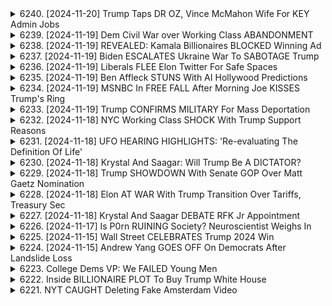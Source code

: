 <details>
<summary>6240. [2024-11-20] Trump Taps DR OZ, Vince McMahon Wife For KEY Admin Jobs</summary><br>

<a href="https://www.youtube.com/watch?v=C3Mo6YqVpM4" target="_blank">
    <img src="https://img.youtube.com/vi/C3Mo6YqVpM4/maxresdefault.jpg" 
        alt="[Youtube]" width="200">
</a>

# Trump Taps DR OZ, Vince McMahon Wife For KEY Admin Jobs

好的，以下是這段文字的重點整理，分成幾個小節，並以條列式呈現：

**一. 梅迪凱優勢 (Medicare Advantage) 總體評論**

*   **定義與概念:** 梅迪凱優勢計畫是指在傳統梅迪凱計畫之下，透過私人保險公司提供額外保障或服務，旨在更有效地管理健康風險和醫療成本。
*   **優點:** 
    *   可能提供傳統梅迪凱未涵蓋的保障 (如視力、聽力、牙科)。
    *   強調預防保健和健康促進，鼓勵早期發現和管理健康問題。
    *   透過健康管理計畫和激勵方案，可能降低醫療成本，提升整體健康水平。
*   **缺點:**
    *   可能存在隱含風險，如保障範圍有限、預先授權要求、網絡限制、理賠流程繁瑣。
    *   部分計畫可能以誘人的廣告作為噱頭，吸引民眾加入，但實際保障卻不盡如人意。
    *   若管理不善，可能淪為追求利潤而非提升健康水平的工具。

**二. 梅迪凱優勢計畫的可能發展方向**

*   **普及率上升:** 根據估計，特朗普政府時期梅迪凱優勢計畫的覆蓋範圍有望達到75%，將梅迪凱系統推向近乎完全私有化的狀態。
*   **政策調整：** 未來CMS（醫療保險和醫療補助服務中心）的領導人（如奧茲博士）可能積極推廣梅迪凱優勢計畫，透過修改法規、加大宣傳力度、提供優惠補助等方式鼓勵民眾加入。
*   **潛在的腐敗風險：** 若缺乏有效監督，梅迪凱優勢計畫可能淪為追求利潤而非提升健康水平的工具，對醫療資源的合理利用和患者的權益保障造成威脅。

**三. 常規梅迪凱計畫(Traditional Medicare)的現状與潜在改进**

*   **現有缺點：** 常規梅迪凱計畫在視力、聽力、牙科方面存在保障不足問題。
*   **潜在改进方案：**
    *   **擴大保障範圍：** 將視力、聽力、牙科纳入保障範圍，提升整體保障水平。
    *   **積極預防保健：** 加強健康促進和疾病預防工作，鼓勵定期健康檢查和早期發現治療。
*   **潛在的優勢：** 通過改革和完善，可以更好地滿足患者的醫療需求，提升醫療保障的可持續性。

**四. 對話與反思**

*   **客觀的分析：** 不宜過於貶低或理想化梅迪凱優勢計畫，應客觀分析其優缺點，提出建設性意見。
*   **平衡發展：** 在推動梅迪凱優勢計畫發展的同時，不應忽視常規梅迪凱計畫的價值，應保持平衡發展，共同構建完善的醫療保障體系。
*   **監督與改革：** 加強對梅迪凱優勢計畫的監督，防止利益集團操縱和濫用，确保患者的權益得到保障。

希望以上整理對您有所幫助！
</details>

<details>
<summary>6239. [2024-11-19] Dem Civil War over Working Class ABANDONMENT</summary><br>

<a href="https://www.youtube.com/watch?v=5iCYLjJ3s1A" target="_blank">
    <img src="https://img.youtube.com/vi/5iCYLjJ3s1A/maxresdefault.jpg" 
        alt="[Youtube]" width="200">
</a>

# Dem Civil War over Working Class ABANDONMENT

## 談話重點整理：美國選舉後與民主黨未來方向分析

此段談話核心為分析美國近期選舉結果 (尤其是對民主黨的衝擊)，以及對其未來發展方向的建議。以下為重點整理：

**1. 選舉慘敗分析：**

*  目前民主黨策略與選民脫節。 傾向於傾聽精英階層的聲音，而非普通民眾的關注與需求。
*  未能有效回應美國民眾普遍面臨的經濟危機，例如通膨以及生活成本高漲等問題。
*   黨內對機構本身以及政治內鬥的討論，遠多於關注普通民眾的生活。

**2. 對民主黨未來發展的建議：**

*  **重新聚焦勞工階級與社區需求：** 
    *  應將重點擺在那些真正感受到經濟壓力、生活困頓的人們。 
    *  強調與地方社區、工會之間的連結，切入真正能改變人民生活的面向。
*  **建立積極的奮鬥組織：**
    *  需要願意積極對抗川普與共和黨，並介入勞工階級實際生活，提供支持的鬥爭組織。
    *  不只需要關注精英階級的討論，而是聚焦於能真正影響人民生活的議題。
*  **重視地方層面的政治參與：**
    *  講者分享自身成長背景，強調父母皆為工會成員，並描述街坊從民主黨勢力範圍轉向支持共和黨的過程，揭示忽略地方政治參與的後果。
* **反思黨內領導層：**
     * 講者質疑拉姆·伊馬紐 (Rahm Emanuel) 等過去的政治人物是否適合領導現今的民主黨，需要重新評估領導層及其政策方向。

**3. 對拉姆·伊馬紐出任民主黨黨主席的看法：**

*  講者對拉姆·伊馬紐出任民主黨黨主席持保留態度，認為其政治風格與現今黨內需要有所不同。
*  質疑伊馬紐的政治經驗和背景，以及其與草根民眾之間的聯繫。

**總結:**

講者認為，民主黨需要重新評估自身策略，並更加注重勞工階級和社會基層的需求。 聚焦於人民日常生活、建立積極的鬥爭組織、並選擇能真正代表人民利益的領導人，才能走出困境，重新贏得人民的信任。
</details>

<details>
<summary>6238. [2024-11-19] REVEALED: Kamala Billionaires BLOCKED Winning Ad</summary><br>

<a href="https://www.youtube.com/watch?v=ey1-qkznUyE" target="_blank">
    <img src="https://img.youtube.com/vi/ey1-qkznUyE/maxresdefault.jpg" 
        alt="[Youtube]" width="200">
</a>

# REVEALED: Kamala Billionaires BLOCKED Winning Ad

以下是原文的清晰、客觀重點整理，使用條列式格式分小節歸納：

**一、文章核心論點：**

*   文章主要批評民主黨內部存在著為了迎合捐款人和企業利益，而放棄原本進步政策的現象。
*   批評了紐約時報的文章（作者傑頓），該文試圖將民主黨在選舉中的失敗歸咎於左翼運動，掩蓋其自身為迎合既得利益而進行妥協的行為。
*   文章強調，民主黨需要學習對既得利益說「不」，才能實現真正進步的政策目標。

**二、對民主黨策略的具體批评：**

*   **價格操縱問題：**卡玛拉·哈里斯最初支持禁止價格操縱，但被企業捐款人和商業盟友施壓，最終妥協淡化相關政策，並撤回對資本利得稅增稅的提議。
*   **反托拉斯政策：**拜登政府的反托拉斯政策（由雷納·卡恩主導）受到民主黨捐款人和既得利益集團的強烈反對。文章批評傑頓試圖將此歸咎於左翼運動。
*   **政策妥協：** 民主黨為了迎合捐款人，放棄了原本在經濟政策上的進步方向，例如限制價格操縱、提高資本利得稅、反托拉斯等。

**三、對紐約時報文章（作者傑頓）的批評：**

*   **歪曲事實：** 傑頓的文章試圖將民主黨在選舉中的失敗歸咎於左翼運動，掩蓋民主黨自身因為迎合捐款人利益而進行的政策妥協。
*   **指責左翼：** 傑頓的文章將左翼運動描繪成破壞選舉的罪魁禍首，忽視了那些真正阻礙進步政策推行的既得利益集團。
*   **迴避事實：** 文章批評傑頓試圖淡化企業對民主黨政策的影響，並將政策妥協歸咎於理想化的左翼運動。

**四、文章強調的重點：**

*   **對既得利益說「不」：** 民主黨必須學會對那些阻礙進步政策推行的捐款人、企業家和腐敗的權力結構說「不」。
*   **進步政策優先：** 民主黨應該將進步政策放在首位，而非為了迎合捐款人而放棄自身的原則。
*   **透明度與問責制：** 文章呼籲建立一個更加透明和健全的政治體系，讓那些阻礙進步政策的利益集團受到問責。

**五、其他觀點：**

*   文章引用作者吉特所說，哈里斯更大的問題在於，被捐款人說服她放棄了原本的強烈經濟改革主張，而為了迎合利益者。
*   文章提到，一項廣告曾被評為高度有效，但由於捐贈者的反對，從未播放。

總體而言，文章主要批判民主黨為了迎合既得利益，而放棄進步政策的傾向，並呼籲建立一個更加透明和負責的政治體系。
</details>

<details>
<summary>6237. [2024-11-19] Biden ESCALATES Ukraine War To SABOTAGE Trump</summary><br>

<a href="https://www.youtube.com/watch?v=Le0vQDNejlw" target="_blank">
    <img src="https://img.youtube.com/vi/Le0vQDNejlw/maxresdefault.jpg" 
        alt="[Youtube]" width="200">
</a>

# Biden ESCALATES Ukraine War To SABOTAGE Trump

以下是对以上长篇文本的要点归纳，以正式语言并采用结构化格式：

**I. 总体情况与战争分析**

*   **战争长期化的风险:** 讲话人认为乌克兰冲突已经持续太久，并且看不到结束的迹象，对冲突的持续时间表示担忧。
*   **战略失误与机遇丧失:** 讲话者指出, 早期有机会解决冲突，但由于决策失误和缺乏远见，错失了良机。
*   **各方政治意图:** 讲话者认为, 冲突的复杂性不仅在于军事层面，还涉及到各方的政治诉求和利益博弈, 特别是民主党对维持冲突的兴趣。
*   **战争对选民的影响:** 乌克兰战争已成为影响选民情绪, 左右投票意向的重要因素, 导致选民对民主党不满。

**II. 美国政治与选举影响**

*   **拜登政府的重点:** 批评拜登政府过于关注对乌克兰的支持，而忽视了国内民生问题, 如通货膨胀、住房问题等。
*   **对共和党候选人特朗普的分析：** 讲话者对特朗普在乌克兰冲突上的立场表示怀疑，认为他可能会根据政治需求改变立场，而非纯粹基于原则。
*   **对美国媒体的态度：** 认为美国主流媒体对乌克兰问题的报道未能全面反映情况，存在偏颇。
*   **右翼和左翼对美国外交政策的批评:** 批评欧洲的右翼和左翼政党都在对美国的政策表达不满, 特别是在对乌克兰的支持上。

**III. 冲突各方局势与前景**

*   **俄罗斯的适应性:** 指出俄罗斯在承受了制裁和压力后, 已经适应并找到了应对方法。
*   **战争的持久化:** 警告冲突可能会持续很长时间，对全球格局产生重大影响。
*   **加拿大局势：** 反映了加拿大对持续支持乌克兰的犹豫，认为其政治反弹可能导致加拿大放弃支持。

**IV. 主要论点总结与建议：**

*   **对拜登政府的批评：** 认为拜登政府的对乌克兰支持是其失败的原因之一。
*   **对特朗普的质疑：** 认为特朗普可能为了个人政治目标调整对乌克兰冲突的态度。
*   **独立媒体的重要性：** 呼吁支持独立媒体，并指出独立媒体在传递真相方面的重要性。
*   **关注国内民生：** 强调关注国内经济问题和民生需求, 呼吁政治家重视国家内部问题。
</details>

<details>
<summary>6236. [2024-11-19] Liberals FLEE Elon Twitter For Safe Spaces</summary><br>

<a href="https://www.youtube.com/watch?v=ckx6Dgci7ao" target="_blank">
    <img src="https://img.youtube.com/vi/ckx6Dgci7ao/maxresdefault.jpg" 
        alt="[Youtube]" width="200">
</a>

# Liberals FLEE Elon Twitter For Safe Spaces

## 文本重點摘要

**核心論點：** 此段文本探討了當代美國政治環境下網路社群（尤其是社交媒體）與政治參與、信息傳播以及兩者互動關係的演變與影響。作者指出，過往認為社群參與只為「舒適區」政治活動的見解，已然改變，如今網路與現實的界線模糊，積極參與網路文化已成為影響政治結果的關鍵因素。

**一、 政治消費模式的轉變**

* **傳統與新興的政治參與方式：** 傳統的政治參與通常以閱讀《紐約時報》、收看 MSNBC 或 FOX News 等主流政治新聞媒體為主。而新的政治參與方式則更多藉由梗圖、文化現象、氛圍等網路元素。
* **選民行為的區分：**  2024年總統大選中，政治媒體的「重度消費者」傾向於投票給卡瑪拉・哈里斯，而僅透過網路梗圖等方式獲取信息的選民則更傾向於投票給川普。
* **網路參與的重要性：** 網路參與已不再局限於政治活動的「舒適區」，積極參與網路文化已成為影響政治結果的重要手段。

**二、網路社群的生態演變**

* **過往的誤解：** 曾有觀點認為僅透過網路社群參與政治活動（例如轉發推文或評論）並無實際意義。
* **網路社群力量的覺醒：** 網路社群的力量已不容忽視。例如，川普的勝利與大量網路梗圖傳播有關。
* **生態系統的多樣性：** 網路生態系統需要多元的參與者，包括「重度轉發者」和「積極回覆者」。

**三、網路文化與主流媒體**

* **主流媒體的挑戰：** mainstream媒體在網路文化面前面臨挑戰，網路文化已成為左右政治局勢的關鍵力量。
* **網路文化的影響力：**  網路文化對政治產生深刻影響，要想在政治舞台上取得成功，就必須參與網路文化。
* **左派網路參與的重要性：** 左派必須積極參與網路文化，與主流媒體競爭。

**四、烏克蘭事件的反思**

* **虛擬參與的局限性：**  在現實紛爭的戰場上，僅僅透過網路轉發信息或支持言論，無法與實際的戰場士兵相提並論。
* **網路的真實性：**  網路已與現實世界無異，網路上的政治參與同樣真實有效。

**五、媒體生態系統的崩潰與重塑**

* **新時代的來臨：** 由於媒體生態系統的崩潰、Podcast選舉興起、以及馬斯克收購Twitter等因素，我們已步入一個新時代。
* **網路參與的必要性：** 左派必須積極參與網路文化，並與右派競爭。

**六、總結：** 網路文化已經改變了現代政治的運作方式，左派必須積極擁抱並參與其中，才能夠在政治舞台上取得成功。
</details>

<details>
<summary>6235. [2024-11-19] Ben Affleck STUNS With AI Hollywood Predictions</summary><br>

<a href="https://www.youtube.com/watch?v=p6bOWn5ykvc" target="_blank">
    <img src="https://img.youtube.com/vi/p6bOWn5ykvc/maxresdefault.jpg" 
        alt="[Youtube]" width="200">
</a>

# Ben Affleck STUNS With AI Hollywood Predictions

好的，這是基於提供的文字內容的重點摘要，以小節和項目列表示達：

**核心論點：人工智慧對藝術與娛樂行業的影響**

*   **內容摘要:** 討論了人工智慧（AI）技術在娛樂行業（特別是電影和電視）日益普及的問題。
*   **主要關注點：** 參與者擔心 AI 可能會導致內容平庸化，藝術價值降低。
*   **對比觀點：** 一方面，參與者承認AI的潛力，但強調對保護創造性工作和確保藝術價值的重要性。另一方面，他們指出，即使在AI時代，仍存在大量商業化和品質平庸的內容。

**具體議題與討論細節**

*   **AI內容的品質與數量：** 與會者指出，目前流媒體平台上有大量平庸，劣質的內容（特別是卡通和兒童節目），這些內容雖然品質不高，但觀看次數卻很高。
*   **商業與藝術的衝突：** 討論了娛樂行業的商業利益與藝術追求之間的矛盾。部分人士認為，AI 技術可能會加劇這種矛盾，導致更多平庸的商業作品出現。
*   **演員/職人權益保護：** 演員（如班·艾佛列克）呼籲保護創意工作者的權益，避免AI取代人類工作，並強調維持藝術的創造性。
*   **產業轉型威脅：** 擔心AI技術可能導致許多娛樂行業從業員失業，對勞斯福斯市的服務業造成重大衝擊（如餐飲服務業）。

**參與者觀點**

*   **班·艾佛列克：** 表達對保護創意工作和藝術價值、避免AI取代人類工作的擔憂。
*   **其他參與者：** 認同AI技術可能對藝術造成負面影響，並強調保護創意工作者權益的重要性。

**總結：**

本次討論的核心問題是AI技術對娛樂行業的影響，以及如何保護藝術價值、創意工作者權益和行業多元性。參與者普遍認為，應該在擁抱新技術的同時，採取措施避免AI對藝術和創造力造成負面影響。
</details>

<details>
<summary>6234. [2024-11-19] MSNBC In FREE FALL After Morning Joe KISSES Trump's Ring</summary><br>

<a href="https://www.youtube.com/watch?v=9H6kjQ1TEFo" target="_blank">
    <img src="https://img.youtube.com/vi/9H6kjQ1TEFo/maxresdefault.jpg" 
        alt="[Youtube]" width="200">
</a>

# MSNBC In FREE FALL After Morning Joe KISSES Trump's Ring

## 對話重點整理：美國政治媒體格局的轉變

此段對話主要關注美國政治媒體格局的變化、不同媒體平台的觀點呈現，以及獨立媒體的興起與挑戰。以下是重點整理：

**一、 民主黨的困境與媒體親金富層的現象**

*   **選民基礎轉變：** 民主黨的傳統支持基層正在變化，金富層（富有的白人）已成為該黨重要的支持者。
*   **媒體立場：** MSNBC 等媒體傾向於迎合金富層的觀點，例如對特朗普的評論過於嚴苛，認為媒體未充分「正常化」特朗普。
*   **內部矛盾：** 即使在 MSNBC 等主流媒體內部，對如何應對特朗普和政治議題也存在分歧。

**二、 獨立媒體的興起與挑戰**

*   **獨立媒體的增加：** YouTube、Podcast平台等獨立媒體正在崛起，提供與主流媒體不同的觀點和分析。
*   **生態系統與動機：** 各平台有其獨特的生態系統和動機，影響內容的呈現方式。例如，藍色抵抗派等在YouTube上擁有不同的用戶群和評論模式。
*   **媒體角色差異：** 不同媒體擅長於不同的分析，例如Pod Save America更善於分析事件，而非深入探究原因。
*   **主流媒體的抵制：** MSNBC等主流媒體口頭上支持增加獨立媒體的數量，但實際上很少給予合作機會。

**三、 媒體格局轉變的影響**

*   **主流媒體影響力下降：** 儘管主流媒體仍在傳播信息，但其對輿論的支配力正在下降。
*   **觀點多樣化：** 獨立媒體提供的多樣化觀點正在挑戰主流媒體的壟斷地位。
*   **新興媒體平台的重要性上升：** YouTube和Podcast等新興媒體平台正在成為重要的信息來源和輿論鬥爭場所。
*  **受眾轉移：** 受眾開始轉向新的媒體平台尋找信息，以補充或取代傳統媒體。

**四、 潛在的媒體生態系統**

*   **資訊來源多樣化：** 聽眾開始尋求其他資訊來源，如YouTube頻道、播客及獨立媒體平台。
*  **媒體生態系統差異化：**由於YouTube的特殊生態系統和盈利模式，藍色抵抗派等媒體人物在該平台上的評論模式與其他平台存在差異。

**總結**

對話總體反映了美國媒體格局正在經歷轉變，獨立媒體正在崛起，並對主流媒體的影響力構成挑戰。 這種轉變可能導致受眾觀點更加多樣化和複雜，並對美國政治生態產生深遠影響。
</details>

<details>
<summary>6233. [2024-11-19] Trump CONFIRMS MILITARY For Mass Deportation</summary><br>

<a href="https://www.youtube.com/watch?v=mlH7txByPvA" target="_blank">
    <img src="https://img.youtube.com/vi/mlH7txByPvA/maxresdefault.jpg" 
        alt="[Youtube]" width="200">
</a>

# Trump CONFIRMS MILITARY For Mass Deportation

## 關於特朗普過渡團隊及人事動向的重點整理 (基於訪談內容)

**一、過渡隊伍主要派系與權力鬥爭:**

*   **忠誠心與派系鬥爭：** 儘管特朗普重視忠誠度，過渡隊伍內部存在多個爭奪影響力的派系。這些派系各有立場、支持者及爭取目標。
*   **財務部爭奪：** 財務部職位成為主要競逐焦點，幾位候選人持續爭奪。
    *   **斯科特 (Scott):** 原本被視為最主要的財務部領跑者。
    *   **霍華德 (Howard):** 獲得伊隆·馬斯克的公開支持，積極爭奪職位，但可能與特朗普產生摩擦，因其過度展現自我 (爭奪鎂光燈)。
*   **商業部爭奪：** 與財務部類似，也存在競爭，但似乎不如財務部激烈。
*   **HHS (衛生及公共服務部)：** 羅伯特·F·肯尼迪 Jr. 的支持者正在爭奪該職位。

**二、關鍵人物 & 人事動向：**

*   **伊隆·马斯克 (Elon Musk):** 與霍華德關係密切，公開表示支持其競逐財務部職位。
*   **馬克·卢比奥 (Marco Rubio) 和 马特·盖茨 (Matt Gaetz):** 這些人物的存在表明了派系鬥爭的複雜性。
*   **J.D. Vance (J·D·瓦恩斯):** 策略性保持低調，重心轉向與議員建立關係，可能擔任副總統的重要幕僚，負責聯絡議會。
*   **奥米德•马利克 (Оmid Malik):**長期支持特朗普的大捐助者。
*   **塔克·卡尔森 (Tucker Carlson):**  也參與支持關鍵人事任命。

**三、特朗普的決策動機:**

*   **重視忠誠：**  儘管內部存在派系，忠誠度仍然是特朗普的重要指標。
*   **熱衷於戲劇性：**  他喜歡身邊的戲劇性和支持者，但同時不喜歡過度試圖控制情勢或搶奪鎂光燈的人。
*   **優先級明確：** 他最關注的是尋找能執行其政策 (例如，大范围驱逐出境) 的幕僚。

**四、人事安排原則:**

*   **工作性質决定重要性：**  对于一些注重经济的職位，忠誠度可能不如政策執行力重要。
*   **幕後關係重要：** 特朗普可能更願意任命那些有能力在議會建立良好關係的人，例如J.D Vance。

**五、整體觀察：**

*   過渡期尚短 (15天左右)，各派系博弈仍在持續。
*   人事安排受到派系、個人忠誠度、政策執行力等多重因素影響。
*   特朗普的個性和決策風格對人事安排產生重大影響。
</details>

<details>
<summary>6232. [2024-11-18] NYC Working Class SHOCK With Trump Support Reasons</summary><br>

<a href="https://www.youtube.com/watch?v=8blohCXRS88" target="_blank">
    <img src="https://img.youtube.com/vi/8blohCXRS88/maxresdefault.jpg" 
        alt="[Youtube]" width="200">
</a>

# NYC Working Class SHOCK With Trump Support Reasons

以下為文章重點整理，以正式用語和條列格式呈現：

**一、選舉結果分析與爭議點**

*   **微小差距：** 2024年選舉結果，主要關鍵州的選票差距微乎其微（威斯康辛州約三萬票、密西根州約八萬票、賓州約十二萬票），凸顯了少數選民流失可能造成的決定性影響。
*   **選民流失可能原因：** 文章探討多個可能導致選民流失的原因，包括：
    *   **年輕選民：** 若年輕選民對投票興致缺缺，可能影響選舉結果。
    *   **伊斯蘭教選民：** 一些伊斯蘭教選民可能轉向支持特朗普，因其認為特朗普更能代表自身訴求。
    *   **勞工階級選民：** 勞工階級選民可能因對民主黨政策感到失望而棄票或轉換支持對象。
*   **戰爭議題的影響：** 文章強調，民主黨過於重視海外戰爭（烏克蘭、加沙、中東），而忽略了國內經濟需求，可能導致選民對其失去信任。
*   **特朗普的勝選可能性：**儘管特朗普不配勝選，且已任命立場強硬的外交政策團隊，但民主黨仍有責任為此敗選負責。

**二、民主黨的戰略失敗**

*   **疏於關心國內經濟：** 民主黨過於關注國際紛爭，而忽略了國內經濟問題，使選民質疑其為人民爭取福祉的能力。
*   **未能有效傳達信息：** 民主黨在政治競選中傾向于使用抽象概念而非直接關切選民的切身利益，使其信息難以打動選民。
*   **忽視特定群體的訴求：** 民主黨在加沙議題上缺乏明確立場，未能充分迎合年輕選民和伊斯蘭教徒的訴求。
*   **訊息傳達失敗：**哈里斯競選團隊沒有有效回應對待同性戀相關的廣告批判，未能有效傳達民主黨的價值觀。
*   **過度關注「身份政治」：** 民主黨過於關注「身份政治」，未能吸引更廣泛的選民。

**三、加沙議題的關鍵影響**

*   **「道德崩潰」的象徵：** 加沙問題被視為民主黨「民主偽善」、「道德崩潰」和「勞工階層流失」的象徵。
*   **年輕選民和伊斯蘭教徒的關鍵：** 加沙議題對年輕選民的投票意向和伊斯蘭教徒的政治立場產生重大影響。
*   **民主黨的缺失：**民主黨未能容納在民主黨全國代表大會上發言的巴勒斯坦裔演講者。

**四、策略性建議**

*   **聚焦國內經濟：** 民主党应将注意力更多地转移到国内经济问题，解决民众的实际需求。
*   **有效溝通：** 民主党应使用更直接、更贴近民众的语言，清晰地表达其关注的问题和政策。
*   **包容性政策：** 民主党应制定包容性政策，迎合更广泛的选民群体。
</details>

<details>
<summary>6231. [2024-11-18] UFO HEARING HIGHLIGHTS: 'Re-evaluating The Definition Of Life'</summary><br>

<a href="https://www.youtube.com/watch?v=HDhEZTT-RWE" target="_blank">
    <img src="https://img.youtube.com/vi/HDhEZTT-RWE/maxresdefault.jpg" 
        alt="[Youtube]" width="200">
</a>

# UFO HEARING HIGHLIGHTS: 'Re-evaluating The Definition Of Life'

## 關於UFO/UAP 公聽會及相關文件的重點摘要

以下是從文本中提取的要點，以正式的、有構造的方式摘要呈現：

**I. 公聽會目的和背景**

*   **透明度目標**: 公聽會旨在推動關於不明空中現象（UAP，過去稱為UFO）的調查的公共透明度，並將相關資料納入議會紀錄。
*   **長期資訊隱瞞**: 議會成員及公眾普遍認為，關於UAP的資訊長期被軍方以及政府機構所隱瞞。
*   **情報與安全性考慮**:  公聽會內容涵蓋了UAP對國家安全和情報收集的潛在影響。 擔心UAP可能具有無力化核武器設施的能力，使得情報與準備狀態成為核心討論內容。
*   **政治因素**:  討論涉及不同政治層面的態度，以及未來可能的發展，尤其是下一次的總統選舉。

**II. “聖潔星系”(Immaculate Constellation) 項目及文件**

*   **保密項目揭露**: 公聽會討論到名為“聖潔星系”的特殊機密計畫(SAP – Special Access Program)，這是政府官方承認，但未公開的項目。
*   **記錄存在爭議**: 將“聖潔星系”的文件紀錄於議會紀錄存在爭議，包括文件驗證、紀錄完整性以及資料可信度等問題。
*   **文件內容**: “聖潔星系”文件為12頁，由Michael Shelenger提交，揭露了政府存在並未被公開、非授權的特殊機密計畫。

**III. 重要人物及評論**

*   **魯比奧與UAP支持者**: 上議員馬可·魯比奧被認定為UAP支持者，他的情報委員會有高度警戒，並持續關注相關報告。
*   **政員與官僚的態度**: 許多政員及軍方官僚長期對UAP持有懷疑態度，或者認為其為虚假信息。
*   **前政府官員和揭露者**: David Grusch, Christopher Mel, 以及David Fravor等前政府官員和揭露者現身，公開分享了關於UAP的經歷，增加了資訊透明度。
*   **川普的潛在作用**: 討論了下任總統選舉，以及川普若當選，在解密UAP相關文件方面的潛在影響。

**IV. 總結**

*   **進展有限但有意義**: 此次公聽會被認為在獲得实质性解密方面進展有限，但對於推動公共透明度，並為未來相關調查做準備，仍具有重要意義。
*   **持續的挑戰**: 關於UAP資訊的解密與公眾知情，仍面臨著資訊驗證、政治因素、以及官僚體系等多方面的挑戰。
*   **未來期望**: 觀察未來是否能獲得更多關於UAP的資訊，以及在解密過程中能取得更大的進展。
</details>

<details>
<summary>6230. [2024-11-18] Krystal And Saagar: Will Trump Be A DICTATOR?</summary><br>

<a href="https://www.youtube.com/watch?v=fDLCVLGEgMc" target="_blank">
    <img src="https://img.youtube.com/vi/fDLCVLGEgMc/maxresdefault.jpg" 
        alt="[Youtube]" width="200">
</a>

# Krystal And Saagar: Will Trump Be A DICTATOR?

## 對話重點整理：對美國政治現狀與未來走向的分析

本次對話深入探討了特朗普總統連任後，美國政治及社會可能發生的變化，並對抗衡力量的削弱、潛在的政治後果、以及民眾對政治態度的轉變，進行了細緻的分析。以下是主要重點的整理：

**一、現有抗衡力量的衰落與政治風險**

*   **抵抗基礎的消失：** 過去對特朗普政府施加壓力的抵抗力量（例如「通俄門事件」、特定抗議群體）正在減弱甚至消失，這意味著對他的權力制約力量減少。
*   **合法性的確認：** 特朗普總統的連任，表明他得到了民主選舉的肯定，增加了其統治的合法性，使得對其權力挑戰的依據減少。
*   **對立陣營的妥協與被動：** 一些在野黨或批判勢力出現了放棄抵抗的傾向，例如承認選舉結果，或接受現狀，這可能加劇政治極化和權力失衡。

**二、對政治態度的解讀和可能的後果**

*   **民意的極端化和報復心：** 許多選民，特別是支持特朗普的選民，渴望看到現有系統被打破，並對社會問題進行徹底改變，甚至帶有報復心理。
*   **對強大行政權力的偏好：** 民眾普遍對強大的行政權力持開放態度，他們希望政府能夠有效地解決問題，而不受過多制約。
*   **政治極化和社會撕裂：** 美國社會的政治極化日益加劇，各個群體的利益和價值觀衝突日益嚴重，可能導致社會進一步撕裂。
*   **對「被動接受」態度的擔憂：** 一些人認為，在野黨或批判勢力的妥協，可能暗示著他們對現狀的被動接受，缺乏積極的抵抗和改變的意志。

**三、潛在的政治走向與影響**

*   **強大行政權力的鞏固：** 特朗普政府可能會利用其政治優勢，進一步鞏固其權力，推行其政策議程。
*   **社會政策的轉變：** 在移民、宗教等問題上，可能會出現更激進的政策變化，例如大規模種族裔驅逐、對特定宗教群體的打壓等。
*   **系統性變革的可能性：** 如果美國社會對現有系統的不滿情緒持續升溫，且缺乏有效的制衡力量，可能會導致更深層次的政治和社會變革。
*   **權威政治的蔓延：** 政治參與者對權威式領導的青睞將可能導致政治權力更加集中。

**四、對未來政治的思考**

*   **對現有政治制度的反思：**美國選民對政治制度感到失望，並希望看到一些根本性的改變。
*   **對政治參與的重新思考：**未來需要重新思考政治參與的方式，以更好地維護民主價值和公民權益。
*   **對潛在風險的警惕：**對權威主義、極端主義等政治勢力的警惕，以避免美國社會走向歧途。

總體而言，本次對話呈現出一個充滿不確定性和挑戰的政治圖景。美國社會似乎正處於一個轉折點，其未來走向取決於各種政治力量之間的博弈和互動。
</details>

<details>
<summary>6229. [2024-11-18] Trump SHOWDOWN With Senate GOP Over Matt Gaetz Nomination</summary><br>

<a href="https://www.youtube.com/watch?v=IoPSRSurmeY" target="_blank">
    <img src="https://img.youtube.com/vi/IoPSRSurmeY/maxresdefault.jpg" 
        alt="[Youtube]" width="200">
</a>

# Trump SHOWDOWN With Senate GOP Over Matt Gaetz Nomination

以下為針對文本的重點整理，運用正式用語並以條列格式呈現：

**一、事件概述與核心指控**

*   **性侵指控**：文本涉及對一名女性的性侵指控，暗示受害者與皮特·希克斯（Pete Hegseth）存在關係。
*   **政治操弄**：事件被認為是針對特定個體或團體的政治攻勢，可能旨在破壞其聲譽或影響選舉。

**二、皮特·希克斯的角色與背景**

*   **政治立場**：希克斯被描述為一名強烈支持唐納·川普（Donald Trump）的媒體人物，過往曾為福克斯新聞（Fox News）撰稿。
*   **意識形態轉變**：希克斯的政治立場被指出存在演變，從最初的反戰立場轉向親俄羅斯及支持伊拉克戰爭。
*   **與川普總統的關係**：希克斯被認為與川普總統關係密切，可能因此成為政治攻擊目標。

**三、川普政府的官僚體系與人事安排問題**

*   **官僚體系的複雜性**：文本強調美國政府官僚體系的規模龐大，且內部存在多樣觀點，難以完全受單一領導掌控。
*   **人事任命的風險**：川普總統在人事任命上傾向於重用意識形態一致者，但這可能導致政府政策方向偏離，甚至造成意料之外的負面後果。
*   **意識形態與政策獨立性**：即使是與川普總統立場一致的人選，其個性及固有的意識形態可能對政策執行產生影響。

**四、外部干預的潛在風險**

*   **政治攻擊的動機與目的**：外部勢力可能利用性侵指控等手段，對特定政治人物進行攻擊，以達到干預選舉或破壞對手聲譽的目的。
*   **信息戰的複雜性**：現代政治鬥爭越來越多地依賴於信息戰，真假難辨，容易混淆視聽，操縱輿論。
*    **媒體角色的多樣性**：各媒體對於事件的呈現及角度不同，因此需要對所有資訊進行審核與獨立思考，避免落入單一視角的陷阱。

**五、政府機構的權力制衡與獨立運作**

*   **官僚體系自主性**：政府內部各機構仍有一定程度的自主運作空間，即使總統有所指示，也不一定能完全貫徹。
*   **權力制衡機制**：美國的權力制衡機制旨在防止任何人或團體濫用權力，但也可能造成行政效率低下，難以快速回應外部挑戰。
*   **政策制定過程的複雜性**：政策制定受到多方因素影響，包括政治考量、經濟壓力、社會民意等，任何微小的變更都可能引發連鎖反應。



**注釋：**以上是基於文本的總結，並未對事件的真相做出任何判斷。
</details>

<details>
<summary>6228. [2024-11-18] Elon AT WAR With Trump Transition Over Tariffs, Treasury Sec</summary><br>

<a href="https://www.youtube.com/watch?v=PsN-RGdkIc8" target="_blank">
    <img src="https://img.youtube.com/vi/PsN-RGdkIc8/maxresdefault.jpg" 
        alt="[Youtube]" width="200">
</a>

# Elon AT WAR With Trump Transition Over Tariffs, Treasury Sec

好的，以下是根據您提供的文本整理出的重點摘要，以小節和條列式的格式呈現：

**一、關稅和貿易政策**

*   **潛在的關稅舉措：** 特朗普可能考慮對所有國家實施自動20%的關稅。
*   **共和黨的反對：** 在國會內部，共和黨成員可能對全面關稅採取阻力，若特朗普實施，可能會引發內鬥。
*   **國家安全關稅範例：** 過去已實施針對特定商品（例如大豆）的基於國家安全考量的關稅。

**二、聯邦預算和支出**

*   **「授權」理論（Empowerment）：** 拉斯·沃特(Rus Vought)等特朗普團隊成員一直在探索「授權」的法律理論，即總統可以停止最初由國會批准的支出項目，若認為該項目已過時或無效。
*   **「2025 項目」(Project 2025)：** 拉斯·沃特之前參與了「2025 項目」，可能會在新的預算監督職位上推動該理論的應用。
*   **與國會的衝突潛在：** 總統利用「授權」理論可能與國會產生重大憲法對決。

**三、新法律理論與委員會**

*   **Doge 委員會的潛力：** 由伊隆·穆斯克和維維克·拉馬薩瓦米組建的委員會，可能被賦予更大影響力，而不僅是一個提出建議的諮詢委員會。
*   **法律理論應用：** 委員會可能提出新的法律理論，並要求國會採取行動，但國會可能拒絕配合。

**四、預算調整的可能性**

*   **從其他項目轉移資金：** 團隊可能會試圖通過將資金從其他項目轉移到優先項目（如邊境牆）來調整聯邦預算。
*   **最高法院的介入：** 如果國會質疑這些預算調整，可能會尋求最高法院的裁決，以驗證其做法在法律上的可行性。

**五、總體評估**

*   **政策風險：** 特朗普的貿易和財政政策存在潛在的政治和法律風險，可能導致執政團隊與國會的衝突。
*   **最高法院的影響力：** 最高法院的立場可能對這些政策的實施產生重要影響。
*   **創新策略：** 特朗普團隊可能會嘗試新的法律策略和手段，以推動其政策目標。

總的來說，文本描繪出一種潛在的、積極變革的政府執政風格，但同時也暗示著與既定體系之間的摩擦和衝突。
</details>

<details>
<summary>6227. [2024-11-18] Krystal And Saagar DEBATE RFK Jr Appointment</summary><br>

<a href="https://www.youtube.com/watch?v=u9fKMfBOpEI" target="_blank">
    <img src="https://img.youtube.com/vi/u9fKMfBOpEI/maxresdefault.jpg" 
        alt="[Youtube]" width="200">
</a>

# Krystal And Saagar DEBATE RFK Jr Appointment

## 訪談內容重點整理：美國政治時局、權力轉型與未來展望

以下針對訪談內容，以正式用語、小節歸納、以及條列格式整理重點：

**I. 權力轉型與任命人選**

* **特朗普總統權限**: 訪談中強調，即使美國總統權力巨大，仍然需要受到制衡。然而，特朗普總統掌握了相當大的權力，並可能利用休會權進行任命，繞過上院審查，實現個人意願。
* **潛在內閣成員**: 針對傳言中特朗普擬任的各類人選（包含具爭議或立場不一致者），訪談者認為特朗普傾向於納入多元意見，以便整合力量。
* **權力制衡下的風險**: 即使有制衡機制，特朗普掌握的權力仍然可能引發風險，特別是在關鍵機構的任命上。

**II. 潛在任命人選的政治考量**

* **墮胎議題**: 特朗普可能提名對墮胎議題持開放態度的人選，這可能引發親生命團體的強烈不滿，因為FDA對藥物墮胎的管控至關重要。
* **政治妥協的必要性**: 鑑於種種政治考量，即使在意識形態上存在分歧，特朗普也可能選擇與不同團體妥協的人選。
* **多元化任命的可能性**: 訪談者揣測特朗普傾向於納取多元意見，以整合各方力量。

**III. 美國民眾不滿與潛在政治變局**

* **社會普遍不滿**: 美國社會普遍存在對現有體制的不滿，這種不滿可能是促使民眾支持劇烈變革的根源。
* **對現有體制之反感**: 許多選民對現有系統感到厭倦，甚至希望徹底摧毀它，這種情緒可能是促使他們投機性地支持某些候選人/政策的原因。
* **特朗普得益於不滿情緒**: 特朗普總統能夠巧妙地抓住和利用民眾的不滿情緒，以鞏固自身支持者。

**IV. 可能的政治結果與未來展望**

* **政治實驗性**: 觀點認為，目前美國政治形勢處於一種實驗階段。
* **對失敗實驗結果的容忍**: 訪談者暗示，即便實驗失敗，也可能促使人們更深入地了解現有體制的問題與不足。
* **支持徹底變革**: 訪談者表示，對現有制度感到失望，支持對體制進行徹底變革。

**V. 媒體與獨立新聞的重要性**

* **資訊來源的重要性**: 強調資訊獲取渠道的重要性，並鼓勵支持獨立新聞媒體。
* **支持獨立媒體發展**: 呼籲訂閱BreakingPoints進行贊助，以支持媒體的發展，並為讀者提供資訊。
* **媒體自由的必要性**: 宣揚媒體自由的重要性，鼓勵民眾關注獨立媒體，並支持其發展。

總而言之，訪談內容揭示了美國政治局勢的複雜性和不確定性，強調了權力轉型、社會不滿以及媒體自由對塑造未來政治格局的重要性。強調了社會對制度變革的渴望，以及支持獨立媒體的重要性。
</details>

<details>
<summary>6226. [2024-11-17] Is P0rn RUINING Society? Neuroscientist Weighs In</summary><br>

<a href="https://www.youtube.com/watch?v=-bj8OFO9qfM" target="_blank">
    <img src="https://img.youtube.com/vi/-bj8OFO9qfM/maxresdefault.jpg" 
        alt="[Youtube]" width="200">
</a>

# Is P0rn RUINING Society? Neuroscientist Weighs In

## Dr. Trish Le 訪談重點整理：成癮、大腦科學與療癒

**簡介:** 此訪談記錄了Dr. Trish Le 分享關於網路色情成癮、大腦功能、以及透過大腦導向科技進行療癒的觀點。

**I. 色情成癮的影響及嚴重性**

*   **勃起功能障礙(Erectile Dysfunction)：** 長期接觸網路色情會潛在性地導致男性勃起功能障礙。Dr. Le 說明，她觀察到許多長期受此困擾的患者，並且透過治療成功逆轉了症狀。
*   **成癮挑戰性：** 相較於其他成癮症（如酒精、尼古丁），網路色情成癮更難克服，往往需要專家的協助。
*   **負面情緒及行為：** 成癮行為可能導致孤立、逃避現實，並影響個人生活及人際關係。

**II. 大腦科學與網路色情的影響**

*   **大腦可塑性：** 大腦具有可塑性，表示功能失調的大腦模式可以透過訓練進行重新塑造。
*   **大腦導向科技 (Brain-oriented Technology)：** Dr.Le 的工作使用科技測量並訓練大腦，以從成癮中恢復並建立健康的愉悅模式。
*   **腦波圖譜(Brain Map)：** 透過腦波圖譜，可以看到大腦內的電能量模式，並在治療過程中追蹤變動與改善。

**III. 療癒及復原的可能性**

*   **100% 可逆轉：** Dr.Le堅信，透過大腦導向科技，長達十年的網路色情成癮影響是可以逆轉的。
*   **可測量的數據：** Dr.Le的工作重視可測量的數據，每個療程都記錄大腦的變化與改善，證明療程效果。
*   **專業協助的重要性：** 雖然有許多自助資源，但網路色情成癮往往需要專業的協助來克服。

**IV. 自助資源及獲取資訊管道**

*   **Dr. Trish Le 官方網站：** [drtrishle.com](drtrishle.com) 提供許多部落格文章及影片。
*   **YouTube頻道：** 提供近1500部影片，分享關於大腦科學、成癮成因、以及提供具體療程策略。
*   **自助資源 (例如：NoFap, Noof Fap November）：** 鼓勵人們戒除網路色情及自慰，是克服成癮的重要第一步。

**V. Dr.Le 的目標及願景**

*   **願景：** 打造一個充滿目標意識的人的社會，讓人們感受到生活的熱情與意義。
*   **目標: ** 幫助人們建立健康且充實的生活，減少對成癮行為的依賴，並擁有更快樂的人際關係。



希望以上整理能清晰呈現訪談內容重點，並幫助讀者了解相關信息。
</details>

<details>
<summary>6225. [2024-11-15] Wall Street CELEBRATES Trump 2024 Win</summary><br>

<a href="https://www.youtube.com/watch?v=0wVs9iQBheg" target="_blank">
    <img src="https://img.youtube.com/vi/0wVs9iQBheg/maxresdefault.jpg" 
        alt="[Youtube]" width="200">
</a>

# Wall Street CELEBRATES Trump 2024 Win

## モノポリーニュースレター「ビッグ」とポッドキャスト「オーガナイズド・マネー」による分析：トランプラプターの経済的影響と未来

**概要：** これはマット・ストーラー氏によるビデオスクリプトの要約で、2024年アメリカ大統領選挙以降のウォール街と経済への影響、特にトランプ政権の可能性のある経済政策の変化に焦点を当てています。

**I. 選挙結果とウォール街の反応**

*   **市場の反応:** トランプ氏の勝利後、株価が上昇し、ウォール街は楽観的な姿勢を示しています。これは、減税や規制緩和期待が市場を牽引したと見られます。
*   **企業権力への懸念:** ストーラー氏は、企業権力の集中と不均衡な経済政策の可能性について警鐘を鳴らしています。

**II. トランプ政権の経済政策の展望**

*   **ポピュリスト政策の可能性:** トランプ氏は選挙戦で、大手テクノロジー企業に対する批判や労働者階級への支持を表明していました。これらの政策をどこまで実行するかは、今後の政権運営にかかっています。
*   **規制緩和と競争:** 規制緩和が進めば、企業合併や独占が加速する可能性があります。これは、競争の減少や消費者にとって不利な状況に繋がる可能性があります。
*   **ポピュリスト政策と現実的な経済政策のバランス:**  ストーラー氏は、トランプ政権が本当にポピュリスト的経済政策を推進できるかについて懐疑的であり、現実的な経済政策と矛盾が生じる可能性を指摘しています。

**III. 反トラスト法と経済政策に対する不満**

*   **過去の政策の評価:** ストーラー氏は、過去の経済政策に対する不満を述べており、企業権力との闘いを怠ったとして、バイデン政権と以前の政権を批判しています。
*   **抗競争的慣行への懸念:** 企業間の競争を制限する慣行や、消費者に不当な負担をかける行為に対する批判を強められています。
*   **サブスクリプションや非競争契約の規制強化への期待:** 契約の自動更新などを制限するルールが撤回される可能性があります。

**IV. 結論と今後の展望**

*   **今後の動向に注目:** トランプ政権がどのような経済政策を進めるか、そしてそれが企業権力に与える影響に注目する必要があります。
*   **真のポピュリズムと結果の必要性:** トランプ政権が実際に労働者階級や中小企業を支援する姿勢を見せるかどうか、また、それが政策に具体的に反映されるかを検証する必要があります。
*   **継続的な政策と批判的な評価:** ストーラー氏は、経済政策を継続的に評価し、企業権力と不平等に対抗するための対策を講じる必要性を強調しています。

**参考文献：**
*   デイブ・ダヤンとの共同ポッドキャスト「Organized Money」
*   マーケットパワーフォーカスニュースレター（breakingpoints dcom）
</details>

<details>
<summary>6224. [2024-11-15] Andrew Yang GOES OFF On Democrats After Landslide Loss</summary><br>

<a href="https://www.youtube.com/watch?v=9uWLnLNJfSk" target="_blank">
    <img src="https://img.youtube.com/vi/9uWLnLNJfSk/maxresdefault.jpg" 
        alt="[Youtube]" width="200">
</a>

# Andrew Yang GOES OFF On Democrats After Landslide Loss

## 楊安澤訪談重點整理 (Breaking Points Podcast)

**一、政治現況與民主黨問題**

*   **選舉分析：** 目前的美國政治版圖呈現共和黨在州議會席次上佔多數，民主黨在美國參議院維持優勢的機會不高，結構性問題較為嚴峻。
*   **選制改革：** 準位投票（Ranked-Choice Voting）的推廣失敗，對第三大黨建立勢力構成阻礙。
*   **民主黨結構性問題：** 指控民主黨體制內的黨內高層、策略顧問等阻礙了改革。需要更深入的改革，不只是換人選。

**二、第三黨策略與前景**

*   **前進黨 (Forward Party) 定位：** 旨在吸引獨立派和兩大黨的改革派，尋求突破藍紅對立局面。
*   **選舉成果：** 前進黨已在地方選舉中獲得 25 個職位，是美國最大的第三黨，資源規模超越綠黨、自民黨。
*   **選戰策略：**
    *   **尋找戰略州：** 如 Dan Osborne 在內布拉斯卡州，Evan McMullin 在猶他州等，在紅色或搖擺州取得突破。
    *   **資源運用：** 吸引資源，例如迫使共和黨投入大量金錢對抗在內的 Dan Osborne，間接保護了其他候選人。

**三、楊安澤政治理念**

*   **反對建制派：** 強調不願成為權力機構的工具，並以工人階級的支持為核心。 認為現有制度無法解決根本問題。
*   **超越黨派界限：** 認為需要一個不陷入藍紅對立的政治方案。 吸引來自共和黨特朗普的支持者，因為其理念與體制內鬥爭不同。
*   **追求真實競爭與多元化:** 系統性的改革才能讓美國真正解決問題。

**四、未來發展方向**

*   **選制改革：** 優先推動順位選擇投票等選制改革，創造有利於第三黨崛起的環境。
*   **支持 Dan Osborne 等候選人：** 繼續支持能夠挑戰舊有格局的候選人，吸引資源和注意力。
*   **更深入的改革:** 除了換人選外，更需要更深層的改革。

**五、收聽及支持方式**

*   **楊安澤資訊管道：** 可在 major social media 平台關注，或访问 forward party.com 網站以了解前進黨的活動。
*   **支持 Breaking Points:** 建議點讚、留言、分享，或者订阅 Breaking Points 的每日通訊，並支持獨立媒體的發展。
</details>

<details>
<summary>6223. College Dems VP: We FAILED Young Men</summary><br>

<a href="https://www.youtube.com/watch?v=cp2A-4mqfR4" target="_blank">
    <img src="https://img.youtube.com/vi/cp2A-4mqfR4/maxresdefault.jpg" 
        alt="[Youtube]" width="200">
</a>

# College Dems VP: We FAILED Young Men


</details>

<details>
<summary>6222. Inside BILLIONAIRE PLOT To Buy Trump White House</summary><br>

<a href="https://www.youtube.com/watch?v=jcrF4boPq9M" target="_blank">
    <img src="https://img.youtube.com/vi/jcrF4boPq9M/maxresdefault.jpg" 
        alt="[Youtube]" width="200">
</a>

# Inside BILLIONAIRE PLOT To Buy Trump White House


</details>

<details>
<summary>6221. NYT CAUGHT Deleting Fake Amsterdam Video</summary><br>

<a href="https://www.youtube.com/watch?v=G_zp9oucCOM" target="_blank">
    <img src="https://img.youtube.com/vi/G_zp9oucCOM/maxresdefault.jpg" 
        alt="[Youtube]" width="200">
</a>

# NYT CAUGHT Deleting Fake Amsterdam Video


</details>

